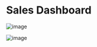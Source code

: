 # Sales Dashboard

![image](https://github.com/user-attachments/assets/95707430-e2b3-450b-9e9c-07e378b38c81)


![image](https://github.com/user-attachments/assets/d0da6cc7-0f45-4bdc-9069-5047b79b7bc3)
